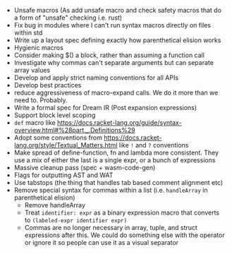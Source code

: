 - Unsafe macros (As add unsafe macro and check safety macros that do a form of "unsafe" checking
  i.e. rust)
- Fix bug in modules where I can't run syntax macros directly on files within std
- Write up a layout spec defining exactly how parenthetical elision works
- Hygienic macros
- Consider making $() a block, rather than assuming a function call
- Investigate why commas can't separate arguments but can separate array values
- Develop and apply strict naming conventions for all APIs
- Develop best practices
- reduce aggressiveness of macro-expand calls. We do it more than we need to. Probably.
- Write a formal spec for Dream IR (Post expansion expressions)
- Support block level scoping
- `def` macro like https://docs.racket-lang.org/guide/syntax-overview.html#%28part._.Definitions%29
- Adopt some conventions from https://docs.racket-lang.org/style/Textual_Matters.html like `!` and
  `?` conventions
- Make spread of define-function, fn and lambda more consistent. They use a mix of either the last
  is a single expr, or a bunch of expressions
- Massive cleanup pass (spec + wasm-code-gen)
- Flags for outputting AST and WAT
- Use tabstops (the thing that handles tab based comment alignment etc)
- Remove special syntax for commas within a list (i.e. `handleArray` in parenthetical elision)
  - Remove handleArray
  - Treat `identifier: expr` as a binary expression macro that converts to `(labeled-expr identifier expr)`
  - Commas are no longer necessary in array, tuple, and struct expressions after this. We could do
    something else with the operator or ignore it so people can use it as a visual separator
